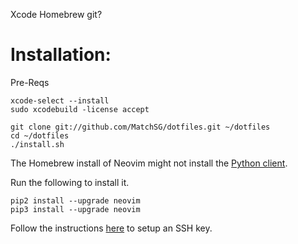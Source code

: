 Xcode
Homebrew
git?

# Installation:
Pre-Reqs
```
xcode-select --install
sudo xcodebuild -license accept
```

```
git clone git://github.com/MatchSG/dotfiles.git ~/dotfiles
cd ~/dotfiles
./install.sh
```

The Homebrew install of Neovim might not install the [Python client](https://github.com/neovim/python-client).

Run the following to install it.

```
pip2 install --upgrade neovim
pip3 install --upgrade neovim
```

Follow the instructions [here](https://help.github.com/articles/generating-a-new-ssh-key-and-adding-it-to-the-ssh-agent/) to setup an SSH key.
